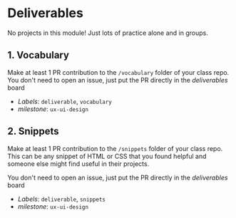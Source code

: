 # Deliverables

No projects in this module! Just lots of practice alone and in groups.

## 1. Vocabulary

Make at least 1 PR contribution to the `/vocabulary` folder of your class repo. You don't need to open an issue, just put the PR directly in the _deliverables_ board

- _Labels_: `deliverable`, `vocabulary`
- _milestone_: `ux-ui-design`

## 2. Snippets

Make at least 1 PR contribution to the `/snippets` folder of your class repo. This can be any snippet of HTML or CSS that you found helpful and someone else might find useful in their projects.

You don't need to open an issue, just put the PR directly in the _deliverables_ board

- _Labels_: `deliverable`, `snippets`
- _milestone_: `ux-ui-design`

<!--
## Task Class
A student can describe an interactive program written with Just enough Javascript according to this methodology:
1. zoom out: describe the program's behavior in a structured block comment at the top of the file (user story w/ acceptance criteria & test cases)
2. zoom in: describe what happens on each line and which language features are used
3. connections: describe how different lines of the program work together to create the program's behavior
4. goals: label the important goals along the way from program input to program output
given a program with a few identifiers removed, a student must replace the identifiers and describe the program (both in comments and possibly aloud in a recorded video)
- _Language Level_: Just Enough JavaScript
- _Environment_: a modern browser's console, tracing support, an editor with helpful suggestions and auto-complete, a way to get the code from the editor to the devtools
- _Technologies_: JS
- _Starter_: a program under 30 lines long with blanks and a list of missing identifiers. the program may not work before the identifiers are replaced, but will work when they are
- _Assessment Criteria_: are the blanks correctly filled, and the program is correctly described according to the process defined in Welcome to JS
-->
